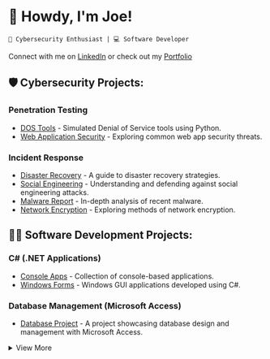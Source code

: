 # 👋 Howdy, I'm Joe!

`🔐 Cybersecurity Enthusiast | 💻 Software Developer`

Connect with me on [LinkedIn](https://linkedin.com/in/joseph-estes/) or check out my [Portfolio](https://josephestes.github.io/)

## 🛡️ Cybersecurity Projects:

### Penetration Testing

- [DOS Tools](https://josephestes.github.io/DosTools) - Simulated Denial of Service tools using Python.
- [Web Application Security](https://josephestes.github.io/WebAppSecThreats) - Exploring common web app security threats.

### Incident Response

- [Disaster Recovery](https://josephestes.github.io/DisasterRecovery) - A guide to disaster recovery strategies.
- [Social Engineering](https://josephestes.github.io/SocialEngineering) - Understanding and defending against social engineering attacks.
- [Malware Report](https://josephestes.github.io/MalwareReport) - In-depth analysis of recent malware.
- [Network Encryption](https://josephestes.github.io/NetworkEncryption) - Exploring methods of network encryption.

## 👨‍💻 Software Development Projects:

### C# (.NET Applications)

- [Console Apps](https://github.com/josephestes/Console-Apps) - Collection of console-based applications.
- [Windows Forms](https://github.com/josephestes/Windows-Forms) - Windows GUI applications developed using C#.

### Database Management (Microsoft Access)

- [Database Project](https://github.com/josephestes/Database-Project) - A project showcasing database design and management with Microsoft Access.

<details>
 <summary>View More</summary>

## 📊 Stats

![Joseph's GitHub stats](https://github-readme-stats.vercel.app/api?username=josephestes&show_icons=true&theme=transparent)

## 🧰 Languages and Tools

<img align="left" alt="Git" width="30px" style="padding-right:10px;" src="https://cdn.jsdelivr.net/gh/devicons/devicon/icons/git/git-original.svg" />
<img align="left" alt="Linux" width="30px" style="padding-right:10px;" src="https://cdn.jsdelivr.net/gh/devicons/devicon/icons/linux/linux-original.svg" />
<img align="left" alt="HTML" width="30px" style="padding-right:10px;" src="https://cdn.jsdelivr.net/gh/devicons/devicon/icons/html5/html5-plain.svg" />
<img align="left" alt="CSS" width="30px" style="padding-right:10px;" src="https://cdn.jsdelivr.net/gh/devicons/devicon/icons/css3/css3-plain.svg" />
<img align="left" alt="JavaScript" width="30px" style="padding-right:10px;" src="https://cdn.jsdelivr.net/gh/devicons/devicon/icons/javascript/javascript-plain.svg" />
<img align="left" alt="C#" width="30px" style="padding-right:10px;" src="https://cdn.jsdelivr.net/gh/devicons/devicon/icons/csharp/csharp-line.svg" />
<img align="left" alt="GitHub" width="30px" style="padding-right:10px;" src="https://cdn.jsdelivr.net/gh/devicons/devicon/icons/github/github-original.svg" />
<img align="left" alt="Bash" width="30px" style="padding-right:10px;" src="https://cdn.jsdelivr.net/gh/devicons/devicon/icons/bash/bash-original.svg" />
<br />

<!-- Add more icons for HTML, CSS, JavaScript, etc. -->
<br />

</details>

<!--

**josephestes/josephestes** is a ✨ _special_ ✨ repository because its `README.md` (this file) appears on your GitHub profile.

Here are some ideas to get you started:

- 🔭 I’m currently working on ...
- 🌱 I’m currently learning ...
- 👯 I’m looking to collaborate on ...
- 🤔 I’m looking for help with ...
- 💬 Ask me about ...
- 📫 How to reach me: ...
- 😄 Pronouns: ...
- ⚡ Fun fact: ...
-->
